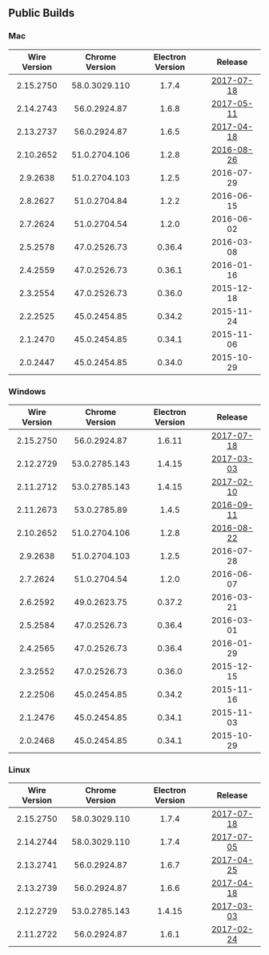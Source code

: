 ## Public Builds

### Mac

Wire Version | Chrome Version | Electron Version | Release
:---:|:---:|:---:|:---:
2.15.2750 | 58.0.3029.110 | 1.7.4 | [2017-07-18](https://github.com/wireapp/wire-desktop/releases/tag/macos%2F2.15.2750)
2.14.2743 | 56.0.2924.87 | 1.6.8 | [2017-05-11](https://github.com/wireapp/wire-desktop/releases/tag/release%2F2.14.2743) 
2.13.2737 | 56.0.2924.87 | 1.6.5 | [2017-04-18](https://github.com/wireapp/wire-desktop/releases/tag/release%2F2.13.2737) 
2.10.2652 | 51.0.2704.106 | 1.2.8 | [2016-08-26](https://github.com/wireapp/wire-desktop/releases/tag/release%2F2.10.2652)
2.9.2638 | 51.0.2704.103 | 1.2.5 | 2016-07-29
2.8.2627 | 51.0.2704.84 | 1.2.2 | 2016-06-15
2.7.2624 | 51.0.2704.54 | 1.2.0 | 2016-06-02
2.5.2578 | 47.0.2526.73 | 0.36.4 | 2016-03-08
2.4.2559 | 47.0.2526.73 | 0.36.1 | 2016-01-16
2.3.2554 | 47.0.2526.73 | 0.36.0 | 2015-12-18
2.2.2525 | 45.0.2454.85 | 0.34.2 | 2015-11-24
2.1.2470 | 45.0.2454.85 | 0.34.1 | 2015-11-06
2.0.2447 | 45.0.2454.85 | 0.34.0 | 2015-10-29

### Windows

Wire Version | Chrome Version | Electron Version | Release
:---:|:---:|:---:|:---:
2.15.2750 | 56.0.2924.87 | 1.6.11 | [2017-07-18](https://github.com/wireapp/wire-desktop/releases/tag/release%2F2.15.2750)
2.12.2729 | 53.0.2785.143 | 1.4.15 | [2017-03-03](https://github.com/wireapp/wire-desktop/releases/tag/release%2F2.12.2729)
2.11.2712 | 53.0.2785.143 | 1.4.15 | [2017-02-10](https://github.com/wireapp/wire-desktop/releases/tag/release%2F2.11.2712)
2.11.2673 | 53.0.2785.89 | 1.4.5 | [2016-09-11](https://github.com/wireapp/wire-desktop/releases/tag/release%2F2.11.2673)
2.10.2652 | 51.0.2704.106 | 1.2.8 | [2016-08-22](https://github.com/wireapp/wire-desktop/releases/tag/release%2F2.10.2652)
2.9.2638 | 51.0.2704.103 | 1.2.5 | 2016-07-28
2.7.2624 | 51.0.2704.54 | 1.2.0 | 2016-06-07
2.6.2592 | 49.0.2623.75 | 0.37.2 | 2016-03-21
2.5.2584 | 47.0.2526.73 | 0.36.4 | 2016-03-01
2.4.2565 | 47.0.2526.73 | 0.36.4 | 2016-01-29
2.3.2552 | 47.0.2526.73 | 0.36.0 | 2015-12-15
2.2.2506 | 45.0.2454.85 | 0.34.2 | 2015-11-16
2.1.2476 | 45.0.2454.85 | 0.34.1 | 2015-11-03
2.0.2468 | 45.0.2454.85 | 0.34.1 | 2015-10-29

### Linux

Wire Version | Chrome Version | Electron Version | Release
:---:|:---:|:---:|:---:
2.15.2750 | 58.0.3029.110 | 1.7.4 | [2017-07-18](https://github.com/wireapp/wire-desktop/releases/tag/macos%2F2.15.2750)
2.14.2744 | 58.0.3029.110 | 1.7.4 | [2017-07-05](https://github.com/wireapp/wire-desktop/releases/tag/release%2F2.14.2744)
2.13.2741 | 56.0.2924.87 | 1.6.7 | [2017-04-25](https://github.com/wireapp/wire-desktop/releases/tag/release%2F2.13.2741)
2.13.2739 | 56.0.2924.87 | 1.6.6 | [2017-04-18](https://github.com/wireapp/wire-desktop/releases/tag/release%2F2.13.2739)
2.12.2729 | 53.0.2785.143 | 1.4.15 | [2017-03-03](https://github.com/wireapp/wire-desktop/releases/tag/release%2F2.12.2729)
2.11.2722 | 56.0.2924.87 | 1.6.1 | [2017-02-24](https://github.com/wireapp/wire-desktop/releases/tag/release%2F2.11.2722)
